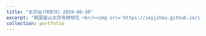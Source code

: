 ```yaml
---
title: "太宗台(태종대) 2019-06-30"
excerpt: "韩国釜山太宗寺绣球花 <br/><img src='https://ieyjzhou.github.io/images/taejongdae.jpg'>"
collection: portfolio
---
```


